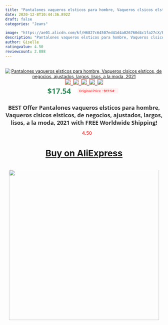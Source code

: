 ```yaml
---
title: "Pantalones vaqueros elsticos para hombre, Vaqueros clsicos elsticos, de negocios, ajustados, largos, lisos, a la moda, 2021"
date: 2020-12-8T10:44:36.892Z
draft: false
categories: "Jeans"

image: "https://ae01.alicdn.com/kf/H6827c64507ed41d4a026760d4c1fa27cX/Pantalones-vaqueros-elsticos-para-hombre-Vaqueros-clsicos-elsticos-de-negocios-ajustados-largos-lisos-a-la-moda.jpg"
description: "Pantalones vaqueros elsticos para hombre, Vaqueros clsicos elsticos, de negocios, ajustados, largos, lisos, a la moda, 2021"
author: Giselle
ratingvalue: 4.50
reviewcount: 2.888
---
```

<br>
<div style="text-align: center;">
<a href="https://s.click.aliexpress.com/e/_ACcIC9" target="_blank" rel="nofollow noopener noreferrer"><img alt="Pantalones vaqueros elsticos para hombre, Vaqueros clsicos elsticos, de negocios, ajustados, largos, lisos, a la moda, 2021" class="magnifier-image" src="https://ae01.alicdn.com/kf/H6827c64507ed41d4a026760d4c1fa27cX/Pantalones-vaqueros-elsticos-para-hombre-Vaqueros-clsicos-elsticos-de-negocios-ajustados-largos-lisos-a-la-moda.jpg_640x640.jpg">
<br>
<img style="border:1px solid salmon" src="https://ae01.alicdn.com/kf/H6827c64507ed41d4a026760d4c1fa27cX/Pantalones-vaqueros-elsticos-para-hombre-Vaqueros-clsicos-elsticos-de-negocios-ajustados-largos-lisos-a-la-moda.jpg_120x120.jpg">&nbsp;&nbsp;<img style="border:1px solid salmon" src="https://ae01.alicdn.com/kf/He8978a36f8ba4680abe0985733e482baV/Pantalones-vaqueros-elsticos-para-hombre-Vaqueros-clsicos-elsticos-de-negocios-ajustados-largos-lisos-a-la-moda.jpg_120x120.jpg">&nbsp;&nbsp;<img style="border:1px solid salmon" src="https://ae01.alicdn.com/kf/Hf73b4d37d6824b0584bb31781cc30029L/Pantalones-vaqueros-elsticos-para-hombre-Vaqueros-clsicos-elsticos-de-negocios-ajustados-largos-lisos-a-la-moda.jpg_120x120.jpg">&nbsp;&nbsp;<img style="border:1px solid salmon" src="https://ae01.alicdn.com/kf/H1a1529f8819643dfba224e0746d1178c1/Pantalones-vaqueros-elsticos-para-hombre-Vaqueros-clsicos-elsticos-de-negocios-ajustados-largos-lisos-a-la-moda.jpg_120x120.jpg">&nbsp;&nbsp;<img style="border:1px solid salmon" src="https://ae01.alicdn.com/kf/H19d2eac208f14e26901c944f6bf68bf3H/Pantalones-vaqueros-elsticos-para-hombre-Vaqueros-clsicos-elsticos-de-negocios-ajustados-largos-lisos-a-la-moda.jpg_120x120.jpg"></a></div><br0>
<div style="text-align: center;"><span style="background-color: white; border: 0px; box-sizing: border-box; color: seagreen; display: inline-block; font-family: &quot;open sans&quot; , &quot;arial&quot; , &quot;helvetica&quot; , sans-serif , &quot;heiti&quot;; font-size: 24px; font-stretch: inherit; font-weight: 700; line-height: inherit; margin: 0px 10px 0px 0px; padding: 0px; vertical-align: middle;">$17.54 </span>
<span style="background: rgb(255 , 241 , 241); border-radius: 3px; border: 0px; box-sizing: border-box; color: #ff4747; display: inline-block; font-family: inherit; font-size: 12px; font-stretch: inherit; font-style: inherit; font-variant: inherit; font-weight: 600; line-height: inherit; margin: 0px; padding: 2px 5px; transform: scale(0.9); vertical-align: middle;">Original Price : <b style="text-decoration: line-through;">$17.54 </b> &nbsp;&nbsp;</span></div>
<h1 style="color: #333333; display: inline-block; font-family: &quot;open sans&quot; , &quot;arial&quot; , &quot;helvetica&quot; , sans-serif , &quot;heiti&quot;; font-size: 18px; font-stretch: inherit; font-weight: 700; text-align: center;">BEST Offer Pantalones vaqueros elsticos para hombre, Vaqueros clsicos elsticos, de negocios, ajustados, largos, lisos, a la moda, 2021 with FREE Worldwide Shipping!</h1>
<div style="color: #ff4747; text-align: center;">
<img src="https://4.bp.blogspot.com/-M0ZcTcb-5uY/XleCXlxnR4I/AAAAAAAAAEc/OrjgMkXV1oMQFaCRZj5HQwOCBcu3w1FegCPcBGAYYCw/s1600/star.png" style="height: 15px;">&nbsp;<b>4.50</b></div>
<div class="button_cont" align="center"><a class="buynow_a" href="https://s.click.aliexpress.com/e/_ACcIC9" target="_blank" rel="nofollow noopener noreferrer"><H1>Buy on AliExpress</H1></a></div><br>
<div class="separator" style="clear: both; text-align: center;">
<img src="https://lh3.googleusercontent.com/-pTy5HemUv9M/XlePHvY0dAI/AAAAAAAAAE4/0nX5iRUoIWY8eMW9Dpxeirr157OZliDIgCLcBGAsYHQ/s1600/badge.gif" width="480">
</div>

